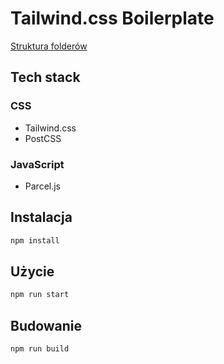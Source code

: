 # Tailwind.css Boilerplate
[Struktura folderów](https://developer.mozilla.org/en-US/docs/Learn_web_development/Getting_started/Environment_setup/Dealing_with_files#what_structure_should_a_website_have)
## Tech stack
### CSS
- Tailwind.css
- PostCSS
### JavaScript
- Parcel.js

## Instalacja
```bash
npm install
```
## Użycie
```bash
npm run start
```
## Budowanie
```bash
npm run build
```
